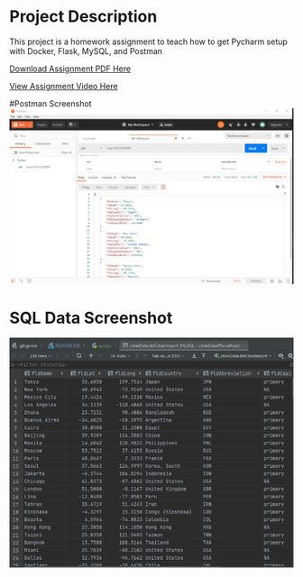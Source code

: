 # Project Description
This project is a homework assignment to teach how to get Pycharm setup with Docker, Flask, MySQL, and Postman

[Download Assignment PDF Here](PPFSQL-Homework.pdf)

[View Assignment Video Here](https://youtu.be/QbMWNgrfAFg)

#Postman Screenshot
![Postman request output](screenshots/postman.png)

# SQL Data Screenshot
![pycharm data query](screenshots/query.png)